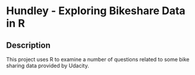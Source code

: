 # Hundley - Exploring Bikeshare Data in R

## Description
This project uses R to examine a number of questions related to some bike sharing data provided by Udacity.
